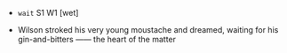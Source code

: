 - `wait` S1 W1 [wet]



-  Wilson stroked his very young moustache and dreamed, waiting for his gin-and-bitters —— the heart of the matter